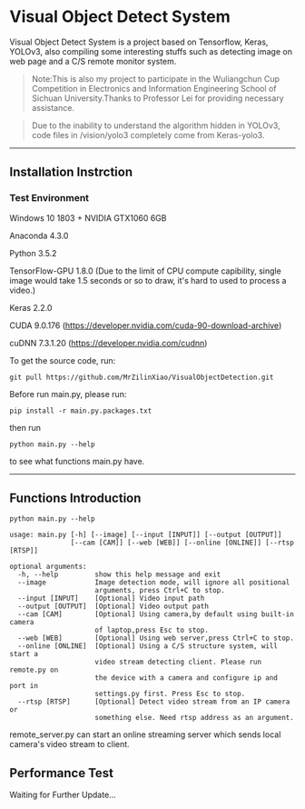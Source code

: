 # Visual Object Detect System
Visual Object Detect System is a project based on Tensorflow, Keras, YOLOv3, also compiling some interesting stuffs such as detecting image on web page and a C/S remote monitor system.
> Note:This is also my project to participate in the Wuliangchun Cup Competition in Electronics and Information Engineering School of Sichuan University.Thanks to Professor Lei for providing necessary assistance.

> Due to the inability to understand the algorithm hidden in YOLOv3, code files in /vision/yolo3 completely come from Keras-yolo3.


--------
## Installation Instrction
### Test Environment
	
Windows 10 1803 + NVIDIA GTX1060 6GB

Anaconda 4.3.0

Python 3.5.2

TensorFlow-GPU 1.8.0 (Due to the limit of CPU compute capibility, single image would take 1.5 seconds or so to draw, it's hard to used to process a video.)

Keras 2.2.0

CUDA 9.0.176 (https://developer.nvidia.com/cuda-90-download-archive)

cuDNN 7.3.1.20 (https://developer.nvidia.com/cudnn)

To get the source code, run:
	
    git pull https://github.com/MrZilinXiao/VisualObjectDetection.git
    
Before run main.py, please run:

    pip install -r main.py.packages.txt

then run 

    python main.py --help

to see what functions main.py have.

--------
## Functions Introduction
    python main.py --help
    
    usage: main.py [-h] [--image] [--input [INPUT]] [--output [OUTPUT]]
                   [--cam [CAM]] [--web [WEB]] [--online [ONLINE]] [--rtsp [RTSP]]
    
    optional arguments:
      -h, --help         show this help message and exit
      --image            Image detection mode, will ignore all positional
                         arguments, press Ctrl+C to stop.
      --input [INPUT]    [Optional] Video input path
      --output [OUTPUT]  [Optional] Video output path
      --cam [CAM]        [Optional] Using camera,by default using built-in camera
                         of laptop,press Esc to stop.
      --web [WEB]        [Optional] Using web server,press Ctrl+C to stop.
      --online [ONLINE]  [Optional] Using a C/S structure system, will start a
                         video stream detecting client. Please run remote.py on
                         the device with a camera and configure ip and port in
                         settings.py first. Press Esc to stop.
      --rtsp [RTSP]      [Optional] Detect video stream from an IP camera or
                         something else. Need rtsp address as an argument.
            
remote_server.py can start an online streaming server which sends local camera's video stream to client.
                         
## Performance Test
Waiting for Further Update...